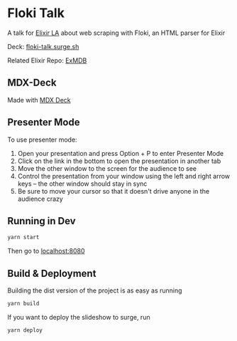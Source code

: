 # Floki Talk

A talk for [Elixir LA](https://www.meetup.com/Elixir-LA/events/pqcwlpyzkbwb/) about web scraping with Floki, an HTML parser for Elixir

Deck: [floki-talk.surge.sh](https://floki-talk.surge.sh)

Related Elixir Repo: [ExMDB](https://github.com/will-wow/exmdb)

## MDX-Deck

Made with [MDX Deck](https://github.com/jxnblk/mdx-deck)

## Presenter Mode

To use presenter mode:

1. Open your presentation and press Option + P to enter Presenter Mode
1. Click on the link in the bottom to open the presentation in another tab
1. Move the other window to the screen for the audience to see
1. Control the presentation from your window using the left and right arrow keys – the other window should stay in sync
1. Be sure to move your cursor so that it doesn't drive anyone in the audience crazy

## Running in Dev

```bash
yarn start
```

Then go to [localhost:8080](http://localhost:8080)

## Build & Deployment

Building the dist version of the project is as easy as running

```bash
yarn build
```

If you want to deploy the slideshow to surge, run

```bash
yarn deploy
```

